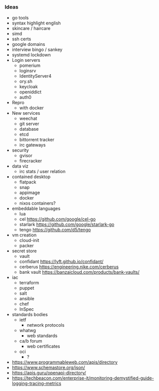 ### Ideas

- go tools
- syntax highlight english
- skincare / haircare
- simd
- ssh certs
- google domains
- interview bingo / sankey
- systemd lockdown
- Login servers
  - pomerium
  - loginsrv
  - IdentityServer4
  - ory.sh
  - keycloak
  - openiddict
  - auth0
- Repro
  - with docker
- New services
  - weechat
  - git server
  - database
  - etcd
  - bittorrent tracker
  - irc gateways
- security
  - gvisor
  - firecracker
- data viz
  - irc stats / user relation
- contained desktop
  - flatpack
  - snap
  - appimage
  - docker
  - nixos containers?
- embeddable languages
  - lua
  - cel https://github.com/google/cel-go
  - starlark https://github.com/google/starlark-go
  - tengo https://github.com/d5/tengo
- vm creation
  - cloud-init
  - packer
- secret store
  - vault
  - confidant https://lyft.github.io/confidant/
  - cerberus https://engineering.nike.com/cerberus
  - bank vault https://banzaicloud.com/products/bank-vaults/
- iac
  - terraform
  - puppet
  - salt
  - ansible
  - chef
  - InSpec
- standards bodies
  - ietf
    - network protocols
  - whatwg
    - web standards
  - ca/b forum
    - web certificates
  - oci
    - ?
- https://www.programmableweb.com/apis/directory
- https://www.schemastore.org/json/
- https://apis.guru/openapi-directory/
- https://techbeacon.com/enterprise-it/monitoring-demystified-guide-logging-tracing-metrics
